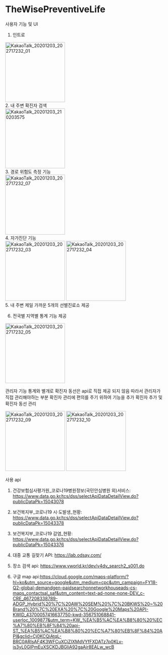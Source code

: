 # TheWisePreventiveLife

사용자 기능 및 UI 

1. 인트로
<div>
<img width="189" alt="KakaoTalk_20201203_202717232_01" src="https://user-images.githubusercontent.com/57628980/101015840-54018e80-35ab-11eb-9968-8458b856d3c6.png">
</div>
2. 내 주변 확진자 검색
<div>
<img width="189" alt="KakaoTalk_20201203_210203575" src="https://user-images.githubusercontent.com/57628980/101016223-cffbd680-35ab-11eb-9fb3-597da9c737f0.png">
</div>
3. 경로 위험도 측정 기능
<div>
<img width="189" alt="KakaoTalk_20201203_202717232_07" src="https://user-images.githubusercontent.com/57628980/101016317-f3268600-35ab-11eb-9141-696762c70550.png">
</div>
4. 자가진단 기능
<div>
<img width="189" alt="KakaoTalk_20201203_202717232_03" src="https://user-images.githubusercontent.com/57628980/101015960-7d221f00-35ab-11eb-8f8a-29a19ba806fd.png">
<img width="189" alt="KakaoTalk_20201203_202717232_04" src="https://user-images.githubusercontent.com/57628980/101015962-7dbab580-35ab-11eb-8f9d-6f28cdbab3f4.png">
</div>
5. 내 주변 제일 가까운 5개의 선별진료소 제공

6. 전국별 지역별 통계 기능 제공
<div>
<img width="189" alt="KakaoTalk_20201203_202717232_05" src="https://user-images.githubusercontent.com/57628980/101016037-9925c080-35ab-11eb-9c13-2fbd8490fa93.png">
</div>


관리자 기능
통계와 별개로 확진자 동선은 api로 직접 제공 되지 않음 
따라서 관리자가 직접 관리해야하는 부분
확진자 관리에 편의를 주기 위하여 기능을 추가
확진자 추가 및 확진자 동선 관리
<div>
<img width="189" alt="KakaoTalk_20201203_202717232_09" src="https://user-images.githubusercontent.com/57628980/101016563-50223c00-35ac-11eb-9b26-c00173b3fa20.png">
<img width="189" alt="KakaoTalk_20201203_202717232_10" src="https://user-images.githubusercontent.com/57628980/101016567-51536900-35ac-11eb-90a3-c88a5a5d3ad1.png">
</div>


사용 api
1. 건강보험심사평가원_코로나19병원정보(국민안심병원 외)서비스: https://www.data.go.kr/tcs/dss/selectApiDataDetailView.do?publicDataPk=15043078

2. 보건복지부_코로나19 시·도발생_현황: https://www.data.go.kr/tcs/dss/selectApiDataDetailView.do?publicDataPk=15043378

3. 보건복지부_코로나19 감염_현황: https://www.data.go.kr/tcs/dss/selectApiDataDetailView.do?publicDataPk=15043376

4. 대중 교통 길찾기 API: https://lab.odsay.com/

5. 장소 검색 api: https://www.vworld.kr/dev/v4dv_search2_s001.do

6. 구글 map api:https://cloud.google.com/maps-platform/?hl=ko&utm_source=google&utm_medium=cpc&utm_campaign=FY18-Q2-global-demandgen-paidsearchonnetworkhouseads-cs-maps_contactsal_saf&utm_content=text-ad-none-none-DEV_c-CRE_467208338789-ADGP_Hybrid%20%7C%20AW%20SEM%20%7C%20BKWS%20~%20Brand%20%7C%20EXA%20%7C%20Google%20Maps%20API-KWID_43700057416637750-kwd-356751068841-userloc_1009877&utm_term=KW_%EA%B5%AC%EA%B8%80%20%EC%A7%80%EB%8F%84%20api-ST_%EA%B5%AC%EA%B8%80%20%EC%A7%80%EB%8F%84%20API&gclid=Cj0KCQiAtqL-BRC0ARIsAF4K3WFCuXCiZIXMdVYfFXDATz7p0KLv-is3yL0GIPmEuXSCKDJBGliA92gaAir8EALw_wcB

